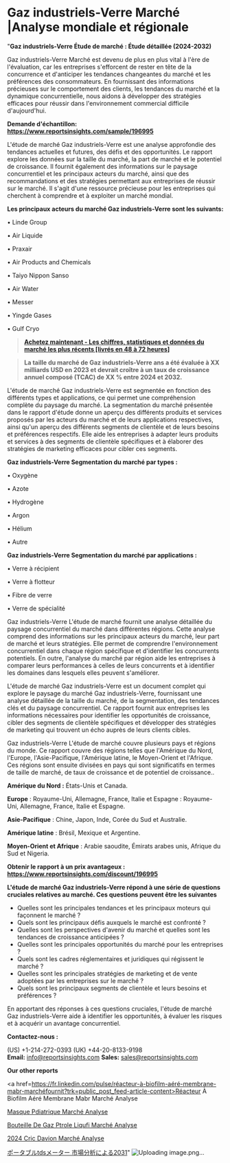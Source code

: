 # Gaz industriels-Verre Marché |Analyse mondiale et régionale

"<strong>Gaz industriels-Verre Étude de marché : Étude détaillée (2024-2032)</strong>

Gaz industriels-Verre Marché est devenu de plus en plus vital à l'ère de l'évaluation, car les entreprises s'efforcent de rester en tête de la concurrence et d'anticiper les tendances changeantes du marché et les préférences des consommateurs. En fournissant des informations précieuses sur le comportement des clients, les tendances du marché et la dynamique concurrentielle, nous aidons à développer des stratégies efficaces pour réussir dans l'environnement commercial difficile d'aujourd'hui.

<strong>Demande d'échantillon: <a href=https://www.reportsinsights.com/sample/196995>https://www.reportsinsights.com/sample/196995</a></strong>

L'étude de marché Gaz industriels-Verre est une analyse approfondie des tendances actuelles et futures, des défis et des opportunités. Le rapport explore les données sur la taille du marché, la part de marché et le potentiel de croissance. Il fournit également des informations sur le paysage concurrentiel et les principaux acteurs du marché, ainsi que des recommandations et des stratégies permettant aux entreprises de réussir sur le marché. Il s'agit d'une ressource précieuse pour les entreprises qui cherchent à comprendre et à exploiter un marché mondial.

<strong>Les principaux acteurs du marché Gaz industriels-Verre sont les suivants:</strong>

• Linde Group

• Air Liquide

• Praxair

• Air Products and Chemicals

• Taiyo Nippon Sanso

• Air Water

• Messer

• Yingde Gases

• Gulf Cryo
<blockquote><a href=https://www.reportsinsights.com/buynow/196995><span style=text-decoration: underline;><strong>Achetez maintenant - Les chiffres, statistiques et données du marché les plus récents [livrés en 48 à 72 heures]</strong></span></a></blockquote>
<blockquote><span style=text-decoration: underline;><strong>La taille du marché de Gaz industriels-Verre ans a été évaluée à XX milliards USD en 2023 et devrait croître à un taux de croissance annuel composé (TCAC) de XX % entre 2024 et 2032.</strong></span></blockquote>
L'étude de marché Gaz industriels-Verre est segmentée en fonction des différents types et applications, ce qui permet une compréhension complète du paysage du marché. La segmentation du marché présentée dans le rapport d'étude donne un aperçu des différents produits et services proposés par les acteurs du marché et de leurs applications respectives, ainsi qu'un aperçu des différents segments de clientèle et de leurs besoins et préférences respectifs. Elle aide les entreprises à adapter leurs produits et services à des segments de clientèle spécifiques et à élaborer des stratégies de marketing efficaces pour cibler ces segments.

<strong>Gaz industriels-Verre Segmentation du marché par types :</strong>

• Oxygène

• Azote

• Hydrogène

• Argon

• Hélium

• Autre

<strong>Gaz industriels-Verre Segmentation du marché par applications :</strong>

• Verre à récipient

• Verre à flotteur

• Fibre de verre

• Verre de spécialité

Gaz industriels-Verre L'étude de marché fournit une analyse détaillée du paysage concurrentiel du marché dans différentes régions. Cette analyse comprend des informations sur les principaux acteurs du marché, leur part de marché et leurs stratégies. Elle permet de comprendre l'environnement concurrentiel dans chaque région spécifique et d'identifier les concurrents potentiels. En outre, l'analyse du marché par région aide les entreprises à comparer leurs performances à celles de leurs concurrents et à identifier les domaines dans lesquels elles peuvent s'améliorer.

L'étude de marché Gaz industriels-Verre est un document complet qui explore le paysage du marché Gaz industriels-Verre, fournissant une analyse détaillée de la taille du marché, de la segmentation, des tendances clés et du paysage concurrentiel. Ce rapport fournit aux entreprises les informations nécessaires pour identifier les opportunités de croissance, cibler des segments de clientèle spécifiques et développer des stratégies de marketing qui trouvent un écho auprès de leurs clients cibles.

Gaz industriels-Verre L'étude de marché couvre plusieurs pays et régions du monde. Ce rapport couvre des régions telles que l'Amérique du Nord, l'Europe, l'Asie-Pacifique, l'Amérique latine, le Moyen-Orient et l'Afrique. Ces régions sont ensuite divisées en pays qui sont significatifs en termes de taille de marché, de taux de croissance et de potentiel de croissance..

<strong>Amérique du Nord :</strong> États-Unis et Canada.

<strong>Europe</strong> : Royaume-Uni, Allemagne, France, Italie et Espagne : Royaume-Uni, Allemagne, France, Italie et Espagne.

<strong>Asie-Pacifique</strong> : Chine, Japon, Inde, Corée du Sud et Australie.

<strong>Amérique latine</strong> : Brésil, Mexique et Argentine.

<strong>Moyen-Orient et Afrique</strong> : Arabie saoudite, Émirats arabes unis, Afrique du Sud et Nigeria.

<strong>Obtenir le rapport à un prix avantageux : <a href=https://www.reportsinsights.com/discount/196995>https://www.reportsinsights.com/discount/196995</a></strong>

<strong>L'étude de marché Gaz industriels-Verre répond à une série de questions cruciales relatives au marché. Ces questions peuvent être les suivantes</strong>
<ul>
  <li>Quelles sont les principales tendances et les principaux moteurs qui façonnent le marché ?</li>
  <li>Quels sont les principaux défis auxquels le marché est confronté ?</li>
  <li>Quelles sont les perspectives d'avenir du marché et quelles sont les tendances de croissance anticipées ?</li>
  <li>Quelles sont les principales opportunités du marché pour les entreprises ?</li>
  <li>Quels sont les cadres réglementaires et juridiques qui régissent le marché ?</li>
  <li>Quelles sont les principales stratégies de marketing et de vente adoptées par les entreprises sur le marché ?</li>
  <li>Quels sont les principaux segments de clientèle et leurs besoins et préférences ?</li>
</ul>
En apportant des réponses à ces questions cruciales, l'étude de marché Gaz industriels-Verre aide à identifier les opportunités, à évaluer les risques et à acquérir un avantage concurrentiel.

<strong>Contactez-nous :</strong>

(US) +1-214-272-0393
(UK) +44-20-8133-9198
<strong>Email:</strong> <a>info@reportsinsights.com</a>
<strong>Sales:</strong> <a>sales@reportsinsights.com</a>

<strong>Our other reports</strong>

<a href=https://fr.linkedin.com/pulse/réacteur-à-biofilm-aéré-membrane-mabr-marchéfournit?trk=public_post_feed-article-content>Réacteur À Biofilm Aéré Membrane Mabr Marché Analyse</a>

<a href=https://www.linkedin.com/pulse/masque-p%C3%A9diatrique-march%C3%A9-segmentation-nzwff/>Masque Pdiatrique Marché Analyse</a>

<a href=https://www.linkedin.com/pulse/bouteille-de-gaz-p%C3%A9trole-liqu%C3%A9fi%C3%A9-march%C3%A9-informations-eqjhf/>Bouteille De Gaz Ptrole Liqufi Marché Analyse</a>

<a href=https://www.linkedin.com/pulse/2024-cric-davion-march%C3%A9-segmentation-tendances-rlvtc/>2024 Cric Davion Marché Analyse</a>

<a href=https://www.linkedin.com/pulse/ポータブルtdsメーター-市場の成長規模傾向レポート-business-wisdom-research-2456/>ポータブルtdsメーター 市場分析による2031</a>"
![Uploading image.png…]()
